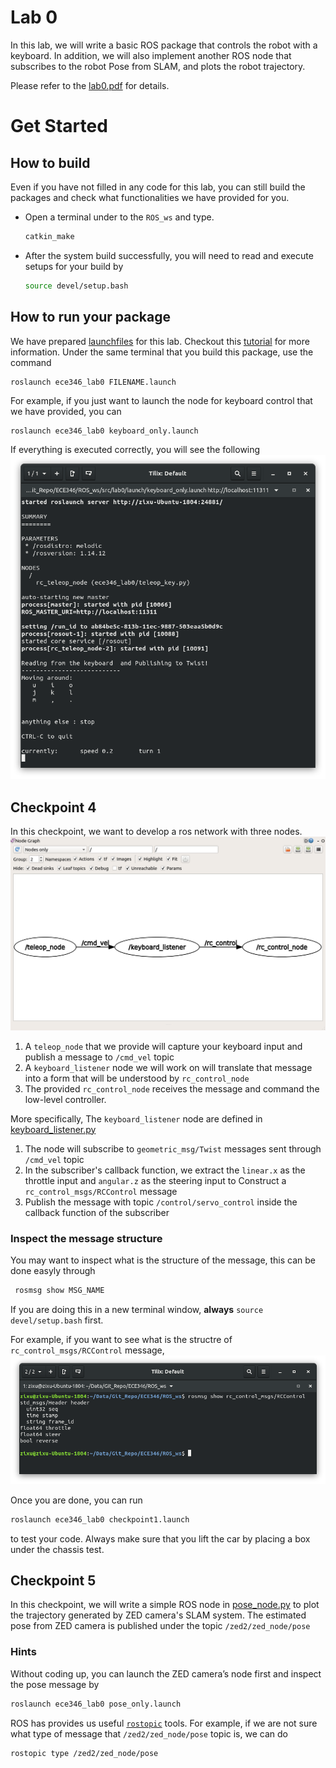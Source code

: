 # Lab 0 
In this lab, we will write a basic ROS package that controls the robot with a keyboard. In addition, we will also implement another ROS node that subscribes to the robot Pose from SLAM, and plots the robot trajectory.  

Please refer to the [lab0.pdf](lab0.pdf) for details. 

# Get Started
## How to build
Even if you have not filled in any code for this lab, you can still build the packages and check what functionalities we have provided for you.

- Open a terminal under to the ```ROS_ws``` and type.

    ```bash
    catkin_make 
    ```
- After the system build successfully, you will need to read and execute setups for your build by 
    ```bash
    source devel/setup.bash
    ```
## How to run your package
We have prepared [launchfiles](ROS_ws/src/lab0/launch) for this lab. Checkout this [tutorial](http://wiki.ros.org/ROS/Tutorials/UsingRqtconsoleRoslaunch#Using_roslaunch) for more information. Under the same terminal that you build this package, use the command
```bash
roslaunch ece346_lab0 FILENAME.launch
```
For example, if you just want to launch the node for keyboard control that we have provided, you can 
```
roslaunch ece346_lab0 keyboard_only.launch
```
If everything is executed correctly, you will see the following ![keyboard](/asset/Figures/lab0/keyboard_node.png)

## Checkpoint 4
In this checkpoint, we want to develop a ros network with three nodes.![](/asset/Figures/lab0/checkpoint4_rqt.png)
1. A ```teleop_node``` that we provide will capture your keyboard input and publish a message to ```/cmd_vel``` topic
2. A ```keyboard_listener``` node we will work on will translate that message into a form that will be understood by ```rc_control_node```
3. The provided ```rc_control_node``` receives the message and command the low-level controller.

More specifically, The ```keyboard_listener``` node are defined in [keyboard_listener.py](/ROS_ws/src/lab0/scripts/keyboard_listener.py)
1. The node will subscribe to ```geometric_msg/Twist``` messages sent through ```/cmd_vel``` topic
2. In the subscriber's callback function, we extract the ```linear.x``` as the throttle input and ```angular.z``` as the steering input to Construct a ```rc_control_msgs/RCControl``` message
3.  Publish the message with topic ```/control/servo_control``` inside the callback function of the subscriber

### Inspect the message structure
You may want to inspect what is the structure of the message, this can be done easyly through 
```bash
 rosmsg show MSG_NAME
 ```
 If you are doing this in a new terminal window, **always** ```source devel/setup.bash``` first.

For example, if you want to see what is the structre of ```rc_control_msgs/RCControl``` message, ![](/asset/Figures/lab0/rosmsg_show.png)

Once you are done, you can run 
```bash 
roslaunch ece346_lab0 checkpoint1.launch
```
to test your code. Always make sure that you lift the car by placing a box under the chassis test.

## Checkpoint 5
In this checkpoint, we will write a simple ROS node in [pose_node.py](/ROS_ws/src/lab0/scripts/pose_node.py) to plot the trajectory generated by ZED camera's SLAM system. The estimated pose from ZED camera is published under the topic ```/zed2/zed_node/pose```

### Hints
Without coding up, you can launch the ZED camera’s node first and inspect the pose message by
```bash 
roslaunch ece346_lab0 pose_only.launch
```
ROS has provides us useful [```rostopic```](http://wiki.ros.org/rostopic) tools. For example, if we are not sure what type of message that  ```/zed2/zed_node/pose``` topic is, we can do 
```bash
rostopic type /zed2/zed_node/pose
```


